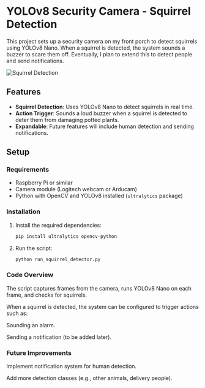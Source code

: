 # YOLOv8 Security Camera - Squirrel Detection

This project sets up a security camera on my front porch to detect squirrels using YOLOv8 Nano. When a squirrel is detected, the system sounds a buzzer to scare them off. Eventually, I plan to extend this to detect people and send notifications.

![Squirrel Detection](https://example.com/security_camera_image)  <!-- Replace with a relevant image -->

## Features
- **Squirrel Detection**: Uses YOLOv8 Nano to detect squirrels in real time.
- **Action Trigger**: Sounds a loud buzzer when a squirrel is detected to deter them from damaging potted plants.
- **Expandable**: Future features will include human detection and sending notifications.

## Setup

### Requirements
- Raspberry Pi or similar
- Camera module (Logitech webcam or Arducam)
- Python with OpenCV and YOLOv8 installed (`ultralytics` package)

### Installation
1. Install the required dependencies:
   ```bash
   pip install ultralytics opencv-python
   ```
2. Run the script:
    ```bash
   python run_squirrel_detector.py
   ```

### Code Overview
The script captures frames from the camera, runs YOLOv8 Nano on each frame, and checks for squirrels.

When a squirrel is detected, the system can be configured to trigger actions such as:

Sounding an alarm.

Sending a notification (to be added later).

### Future Improvements
Implement notification system for human detection.

Add more detection classes (e.g., other animals, delivery people).
